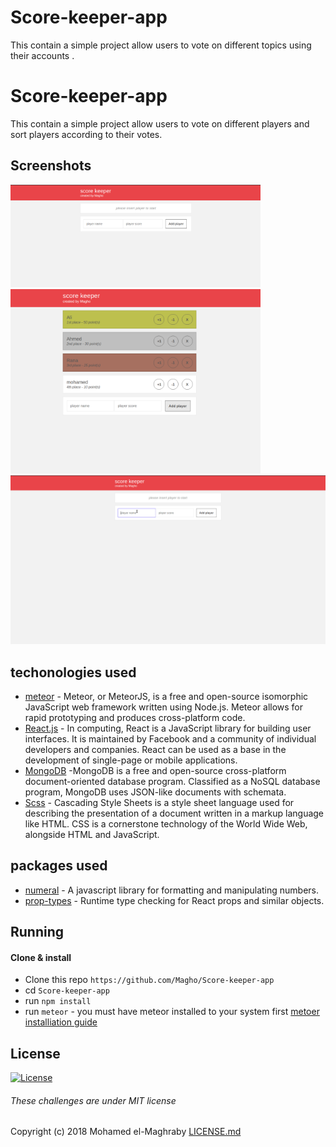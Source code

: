 # Score-keeper-app
This contain a simple project allow users to vote on different topics using their accounts .
# Score-keeper-app
This contain a simple project allow users to vote on different players and sort players according to their votes.

## Screenshots

<img src="https://github.com/Magho/Score-keeper-app/blob/master/images/1.png" width="400"> <img src="https://github.com/Magho/Score-keeper-app/blob/master/images/2.png" width="400"> ![Alt Text](https://github.com/Magho/Score-keeper-app/blob/master/images/Peek%202018-09-01%2014-27.gif)

## techonologies used

* [meteor](https://www.meteor.com/) - Meteor, or MeteorJS, is a free and open-source isomorphic JavaScript web framework written using Node.js. Meteor allows for rapid prototyping and produces cross-platform code.
* [React.js](https://reactjs.org/) - In computing, React is a JavaScript library for building user interfaces. It is maintained by Facebook and a community of individual developers and companies. React can be used as a base in the development of single-page or mobile applications.
* [MongoDB](https://www.mongodb.com/) -MongoDB is a free and open-source cross-platform document-oriented database program. Classified as a NoSQL database program, MongoDB uses JSON-like documents with schemata.
* [Scss](https://sass-lang.com/) - Cascading Style Sheets is a style sheet language used for describing the presentation of a document written in a markup language like HTML. CSS is a cornerstone technology of the World Wide Web, alongside HTML and JavaScript.

## packages used

* [numeral](https://www.npmjs.com/package/numeral) - A javascript library for formatting and manipulating numbers.
* [prop-types](https://www.npmjs.com/package/prop-types) - Runtime type checking for React props and similar objects.

## Running

#### Clone & install

* Clone this repo `https://github.com/Magho/Score-keeper-app`
* cd `Score-keeper-app`
* run `npm install`
* run `meteor` - you must have meteor installed to your system first [metoer installiation guide](https://www.meteor.com/install)

## License 
[![License](http://img.shields.io/:license-mit-blue.svg?style=flat-square)](http://badges.mit-license.org)
###### These challenges are under MIT license
Copyright (c) 2018 Mohamed el-Maghraby
[LICENSE.md](https://github.com/Magho/Score-keeper-app/blob/master/LICENSE)

